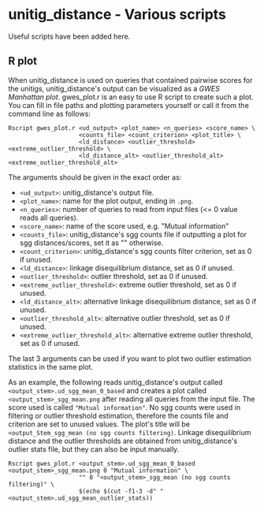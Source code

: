 # unitig_distance - Various scripts
Useful scripts have been added here.

## R plot 
When unitig_distance is used on queries that contained pairwise scores for the unitigs, unitig_distance's output can be visualized as a *GWES Manhattan plot*. gwes_plot.r is an easy to use R script to create such a plot. You can fill in file paths and plotting parameters yourself or call it from the command line as follows:
```
Rscript gwes_plot.r <ud_output> <plot_name> <n_queries> <score_name> \
                    <counts_file> <count_criterion> <plot_title> \
                    <ld_distance> <outlier_threshold> <extreme_outlier_threshold> \
                    <ld_distance_alt> <outlier_threshold_alt> <extreme_outlier_threshold_alt>
```
The arguments should be given in the exact order as:
- `<ud_output>`: unitig_distance's output file.
- `<plot_name>`: name for the plot output, ending in `.png`.
- `<n_queries>`: number of queries to read from input files (<= 0 value reads all queries).
- `<score_name>`: name of the score used, e.g. "Mutual information"
- `<counts_file>`: unitig_distance's sgg counts file if outputting a plot for sgg distances/scores, set it as "" otherwise.
- `<count_criterion>`: unitig_distance's sgg counts filter criterion, set as 0 if unused.
- `<ld_distance>`: linkage disequilibrium distance, set as 0 if unused.
- `<outlier_threshold>`: outlier threshold, set as 0 if unused.
- `<extreme_outlier_threshold>`: extreme outlier threshold, set as 0 if unused.
- `<ld_distance_alt>`: alternative linkage disequilibrium distance, set as 0 if unused.
- `<outlier_threshold_alt>`: alternative outlier threshold, set as 0 if unused.
- `<extreme_outlier_threshold_alt>`: alternative extreme outlier threshold, set as 0 if unused.

The last 3 arguments can be used if you want to plot two outlier estimation statistics in the same plot.

As an example, the following reads unitig_distance's output called `<output_stem>.ud_sgg_mean_0_based` and creates a plot called `<output_stem>_sgg_mean.png` after reading all queries from the input file. The score used is called `"Mutual information"`. No sgg counts were used in filtering or outlier threshold estimation, therefore the counts file and criterion are set to unused values. The plot's title will be `<output_Stem_sgg_mean (no sgg counts filtering)`. Linkage disequilibrium distance and the outlier thresholds are obtained from unitig_distance's outlier stats file, but they can also be input manually.
```
Rscript gwes_plot.r <output_stem>.ud_sgg_mean_0_based <output_stem>_sgg_mean.png 0 "Mutual information" \
                    "" 0 "<output_stem>_sgg_mean (no sgg counts filtering)" \
                    $(echo $(cut -f1-3 -d" " <output_stem>.ud_sgg_mean_outlier_stats))
```
